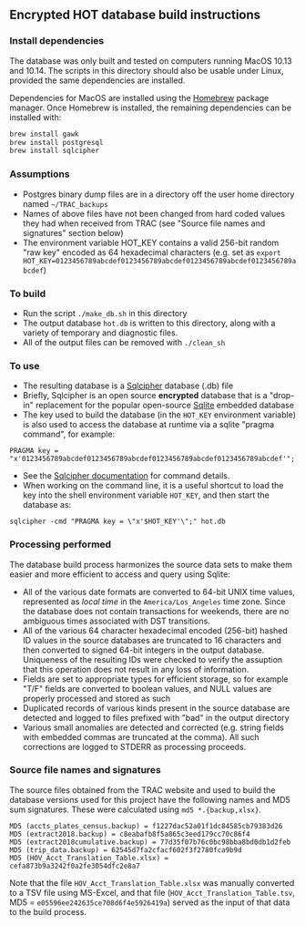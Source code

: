 ## Encrypted HOT database build instructions

### Install dependencies

The database was only built and tested on computers running MacOS 10.13 and 10.14. The scripts in this directory should also be usable under Linux, provided the same dependencies are installed.

Dependencies for MacOS are installed using the [Homebrew](https://brew.sh/) package manager. Once Homebrew is installed, the remaining dependencies can be installed with:

```sh
brew install gawk
brew install postgresql
brew install sqlcipher
```

### Assumptions

*  Postgres binary dump files are in a directory off the user home directory named `~/TRAC_backups`
*  Names of above files have not been changed from hard coded values they had when received from TRAC (see "Source file names and signatures" section below)
*  The environment variable HOT_KEY contains a valid 256-bit random "raw key" encoded as 64 hexadecimal characters (e.g. set as `export HOT_KEY=0123456789abcdef0123456789abcdef0123456789abcdef0123456789abcdef`)

### To build

* Run the script `./make_db.sh` in this directory
* The output database `hot.db` is written to this directory, along with a variety of temporary and diagnostic files.
* All of the output files can be removed with `./clean_sh`

### To use

* The resulting database is a [Sqlcipher](https://www.zetetic.net/sqlcipher/) database (.db) file
* Briefly, Sqlcipher is an open source **encrypted** database that is a "drop-in" replacement for the popular open-source [Sqlite](https://sqlite.org/index.html) embedded database
* The key used to build the database (in the `HOT_KEY` environment variable) is also used to access the database at runtime via a sqlite "pragma command", for example:
``` 
PRAGMA key = "x'0123456789abcdef0123456789abcdef0123456789abcdef0123456789abcdef'";
```
* See the [Sqlcipher documentation](https://www.zetetic.net/sqlcipher/sqlcipher-api/) for command details.
* When working on the command line, it is a useful shortcut to load the key into the shell environment variable `HOT_KEY`, and then start the database as:
```
sqlcipher -cmd "PRAGMA key = \"x'$HOT_KEY'\";" hot.db
```

### Processing performed

The database build process harmonizes the source data sets to make them easier and more efficient to access and query using Sqlite:

* All of the various date formats are converted to 64-bit UNIX time values, represented as _local time_ in the `America/Los_Angeles` time zone. Since the database does not contain transactions for weekends, there are no ambiguous times associated with DST transitions.
* All of the various 64 character hexadecimal encoded (256-bit) hashed ID values in the source databases are truncated to 16 characters and then converted to signed 64-bit integers in the output database. Uniqueness of the resulting IDs were checked to verify the assuption that this operation does not result in any loss of information.
* Fields are set to appropriate types for efficient storage, so for example "T/F" fields are converted to boolean values, and NULL values are properly processed and stored as such
* Duplicated records of various kinds present in the source database are detected and logged to files prefixed with "bad" in the output directory
* Various small anomalies are detected and corrected (e.g. string fields with embedded commas are truncated at the comma). All such corrections are logged to STDERR as processing proceeds.

### Source file names and signatures

The source files obtained from the TRAC website and used to build the database versions used for this project have the following names and MD5 sum signatures. These were calculated using `md5 *.{backup,xlsx}`.
```
MD5 (accts_plates_census.backup) = f1227dac52a01f1dc84585cb79383d26
MD5 (extract2018.backup) = c8eabafb8f5a865c3eed179cc70c86f4
MD5 (extract2018cumulative.backup) = 77d35f07b76c0bc98bba8bd0db1d2feb
MD5 (trip_data.backup) = 62545d7fa2cfacf602f3f2780fca9b9d
MD5 (HOV_Acct_Translation_Table.xlsx) = cefa873b9a3242f0a2fe3054dfc2e8a7
```

Note that the file `HOV_Acct_Translation_Table.xlsx` was manually converted to a TSV file using MS-Excel, and that file (`HOV_Acct_Translation_Table.tsv`, MD5 = `e05596ee242635ce708d6f4e5926419a`) served as the input of that data to the build process.
